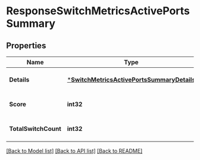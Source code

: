 # ResponseSwitchMetricsActivePortsSummary

## Properties
Name | Type | Description | Notes
------------ | ------------- | ------------- | -------------
**Details** | [***SwitchMetricsActivePortsSummaryDetails**](switch_metrics_active_ports_summary_details.md) |  | [optional] [default to null]
**Score** | **int32** |  | [optional] [default to null]
**TotalSwitchCount** | **int32** |  | [optional] [default to null]

[[Back to Model list]](../README.md#documentation-for-models) [[Back to API list]](../README.md#documentation-for-api-endpoints) [[Back to README]](../README.md)

